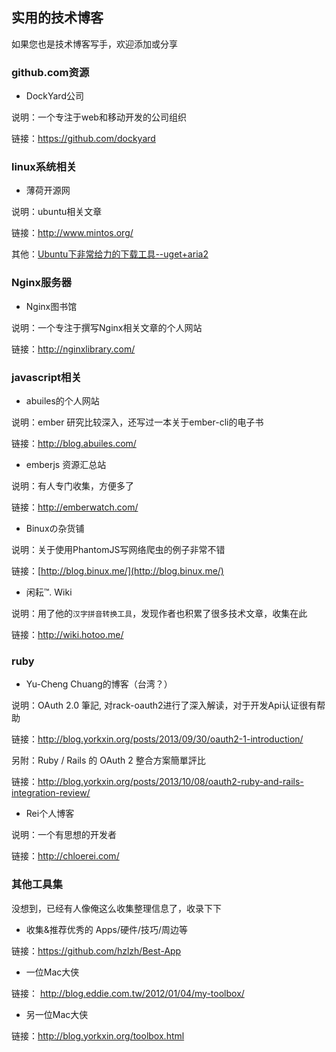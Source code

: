 实用的技术博客
-----------------

如果您也是技术博客写手，欢迎添加或分享

### github.com资源

* DockYard公司

说明：一个专注于web和移动开发的公司组织

链接：https://github.com/dockyard

### linux系统相关

* 薄荷开源网

说明：ubuntu相关文章

链接：http://www.mintos.org/

其他：[Ubuntu下非常给力的下载工具--uget+aria2](http://burner1024.blog.163.com/blog/static/17447800420126191858424/) 

### Nginx服务器

* Nginx图书馆

说明：一个专注于撰写Nginx相关文章的个人网站

链接：http://nginxlibrary.com/

### javascript相关

* abuiles的个人网站

说明：ember 研究比较深入，还写过一本关于ember-cli的电子书

链接：http://blog.abuiles.com/

* emberjs 资源汇总站

说明：有人专门收集，方便多了

链接：http://emberwatch.com/

* Binuxの杂货铺

说明：关于使用PhantomJS写网络爬虫的例子非常不错

链接：[http://blog.binux.me/](http://blog.binux.me/)

* 闲耘™. Wiki

说明：用了他的`汉字拼音转换工具`，发现作者也积累了很多技术文章，收集在此

链接：http://wiki.hotoo.me/

### ruby

* Yu-Cheng Chuang的博客（台湾？）

说明：OAuth 2.0 筆記, 对rack-oauth2进行了深入解读，对于开发Api认证很有帮助

链接：http://blog.yorkxin.org/posts/2013/09/30/oauth2-1-introduction/

另附：Ruby / Rails 的 OAuth 2 整合方案簡單評比

链接：http://blog.yorkxin.org/posts/2013/10/08/oauth2-ruby-and-rails-integration-review/

* Rei个人博客

说明：一个有思想的开发者

链接：http://chloerei.com/

### 其他工具集

没想到，已经有人像俺这么收集整理信息了，收录下下

* 收集&推荐优秀的 Apps/硬件/技巧/周边等

链接：https://github.com/hzlzh/Best-App

* 一位Mac大侠

链接： http://blog.eddie.com.tw/2012/01/04/my-toolbox/

* 另一位Mac大侠

链接：http://blog.yorkxin.org/toolbox.html